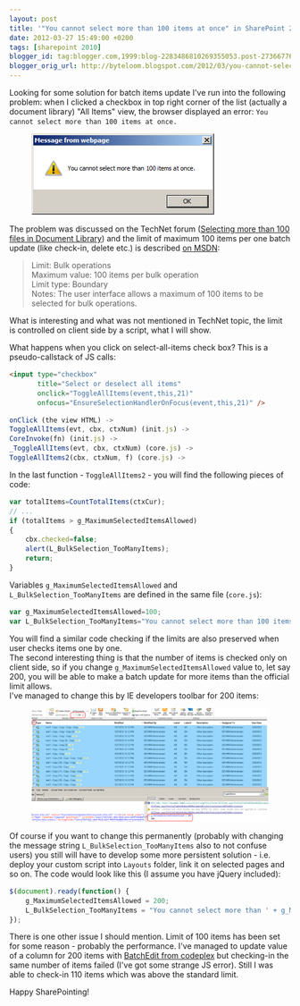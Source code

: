 ```yaml
---
layout: post
title: '"You cannot select more than 100 items at once" in SharePoint 2010'
date: 2012-03-27 15:49:00 +0200
tags: [sharepoint 2010]
blogger_id: tag:blogger.com,1999:blog-2283486810269355053.post-273667762726925100
blogger_orig_url: http://byteloom.blogspot.com/2012/03/you-cannot-select-more-than-100-items.html
---
```


Looking for some solution for batch items update I've run into the following problem: when I clicked a checkbox in top right corner of the list (actually a document library) "All Items" view, the browser displayed an error: `You cannot select more than 100 items at once.`

<figure class="half center">
  <a href="/images/2012/03/items_selection_limit_error.png" class="image-popup">
	 <img src="/images/2012/03/items_selection_limit_error.png" alt="Items selection limit - error message">
   </a>
</figure>

The problem was discussed on the TechNet forum ([Selecting more than 100 files in Document Library](http://social.technet.microsoft.com/Forums/en-US/sharepoint2010general/thread/9c99cc7e-68d0-43f6-bd7b-ca5b54f2d5bf)) and the limit of maximum 100 items per one batch update (like check-in, delete etc.) is described [on MSDN](http://technet.microsoft.com/en-us/library/cc262787.aspx#ListLibrary):  

> Limit: Bulk operations  
> Maximum value: 100 items per bulk operation  
> Limit type: Boundary  
> Notes: The user interface allows a maximum of 100 items to be selected for bulk operations.

What is interesting and what was not mentioned in TechNet topic, the limit is controlled on client side by a script, what I will show.
<!-- more -->What happens when you click on select-all-items check box? This is a pseudo-callstack of JS calls:  

```html
<input type="checkbox"   
       title="Select or deselect all items"   
       onclick="ToggleAllItems(event,this,21)"   
       onfocus="EnsureSelectionHandlerOnFocus(event,this,21)" />  
```

```js
onClick (the view HTML) ->  
ToggleAllItems(evt, cbx, ctxNum) (init.js) ->  
CoreInvoke(fn) (init.js) ->  
_ToggleAllItems(evt, cbx, ctxNum) (core.js) ->  
ToggleAllItems2(cbx, ctxNum, f) (core.js) ->  
```

In the last function - `ToggleAllItems2` - you will find the following pieces of code:  

```js
var totalItems=CountTotalItems(ctxCur);  
// ...  
if (totalItems > g_MaximumSelectedItemsAllowed)  
{  
    cbx.checked=false;  
    alert(L_BulkSelection_TooManyItems);  
    return;  
}  
```

Variables `g_MaximumSelectedItemsAllowed` and `L_BulkSelection_TooManyItems` are defined in the same file (`core.js`):  

```js
var g_MaximumSelectedItemsAllowed=100;  
var L_BulkSelection_TooManyItems="You cannot select more than 100 items at once.";  
```

You will find a similar code checking if the limits are also preserved when user checks items one by one.  
The second interesting thing is that the number of items is checked only on client side, so if you change `g_MaximumSelectedItemsAllowed` value to, let say 200, you will be able to make a batch update for more items than the official limit allows.  
I've managed to change this by IE developers toolbar for 200 items:  

<figure class="half center">
  <a href="/images/2012/03/maximum_selected_items_limit_overwrite_3.png" class="image-popup">
	 <img src="/images/2012/03/maximum_selected_items_limit_overwrite_3.png" alt="Maximum selected items limit overwrite">
   </a>
</figure>

Of course if you want to change this permanently (probably with changing the message string `L_BulkSelection_TooManyItems` also to not confuse users) you still will have to develop some more persistent solution - i.e. deploy your custom script into `Layouts` folder, link it on selected pages and so on. The code would look like this (I assume you have jQuery included):  

```js
$(document).ready(function() {  
    g_MaximumSelectedItemsAllowed = 200;  
    L_BulkSelection_TooManyItems = "You cannot select more than ' + g_MaximumSelectedItemsAllowed + ' items at once.";  
});  
```

There is one other issue I should mention. Limit of 100 items has been set for some reason - probably the performance. I've managed to update value of a column for 200 items with [BatchEdit from codeplex](http://sp2010batchedit.codeplex.com) but checking-in the same number of items failed (I've got some strange JS error). Still I was able to check-in 110 items which was above the standard limit.  

Happy SharePointing!
